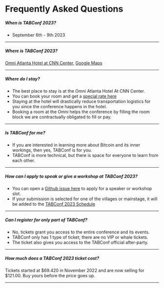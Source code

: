 # Frequently Asked Questions

##### When is TABConf 2023?
- September 6th - 9th 2023

*** 

##### Where is TABConf 2023?
 
[Omni Atlanta Hotel at CNN Center](https://www.omnihotels.com/hotels/atlanta-cnn-center), [Google Maps](https://goo.gl/maps/9inaGaCqc8gRjWLi8)

*** 

##### Where do I stay?
 
- The best place to stay is at the Omni Atlanta Hotel At CNN Center. 
- You can book your room and get a [special rate here](https://www.omnihotels.com/hotels/atlanta-cnn-center/meetings/tabconf-2023-annual-convention-09052023)
- Staying at the hotel will drastically reduce transportation logistics for you since the conference happens in the hotel. 
- Booking a room at the Omni helps the conference by filling the room block we are contractually obligated to fill or pay. 

*** 

##### Is TABConf for me?
 
- If you are interested in learning more about Bitcoin and its inner workings, then yes, TABConf is for you. 
- TABConf is more technical, but there is space for everyone to learn from each other.

*** 

##### How can I apply to speak or give a workshop at TABConf 2023?
 
- You can open a [Github issue here](https://github.com/TABConf/2023.tabconf.com/issues) to apply for a speaker or workshop slot.
- If your submission is selected for one of the villages or mainstage, it will be added to the [TABConf 2023 Schedule](https://github.com/orgs/TABConf/projects/1)

*** 

##### Can I register for only part of TABConf?
 
- No, tickets grant you access to the entire conference and its events.
- TABConf only has 1 type of ticket; there are no VIP or whale tickets. 
- The ticket also gives you access to the TABConf official after-party. 

*** 

##### How much does a TABConf 2023 ticket cost?
 
Tickets started at $69.420 in November 2022 and are now selling for $121.00. Buy yours before the price goes up. 

*** 
